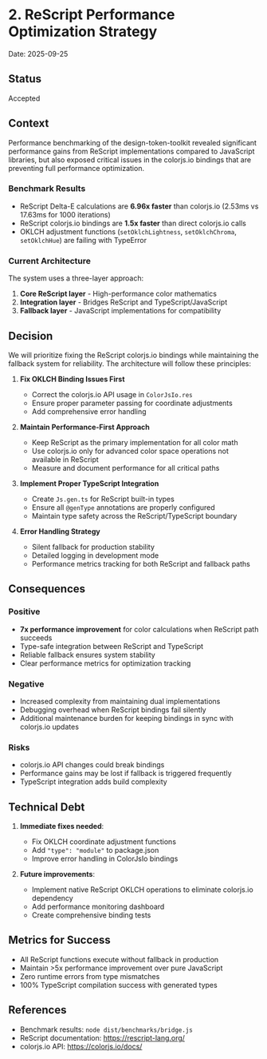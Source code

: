 # 2. ReScript Performance Optimization Strategy

Date: 2025-09-25

## Status

Accepted

## Context

Performance benchmarking of the design-token-toolkit revealed significant performance gains from ReScript implementations compared to JavaScript libraries, but also exposed critical issues in the colorjs.io bindings that are preventing full performance optimization.

### Benchmark Results
- ReScript Delta-E calculations are **6.96x faster** than colorjs.io (2.53ms vs 17.63ms for 1000 iterations)
- ReScript colorjs.io bindings are **1.5x faster** than direct colorjs.io calls
- OKLCH adjustment functions (`setOklchLightness`, `setOklchChroma`, `setOklchHue`) are failing with TypeError

### Current Architecture
The system uses a three-layer approach:
1. **Core ReScript layer** - High-performance color mathematics
2. **Integration layer** - Bridges ReScript and TypeScript/JavaScript
3. **Fallback layer** - JavaScript implementations for compatibility

## Decision

We will prioritize fixing the ReScript colorjs.io bindings while maintaining the fallback system for reliability. The architecture will follow these principles:

1. **Fix OKLCH Binding Issues First**
   - Correct the colorjs.io API usage in `ColorJsIo.res`
   - Ensure proper parameter passing for coordinate adjustments
   - Add comprehensive error handling

2. **Maintain Performance-First Approach**
   - Keep ReScript as the primary implementation for all color math
   - Use colorjs.io only for advanced color space operations not available in ReScript
   - Measure and document performance for all critical paths

3. **Implement Proper TypeScript Integration**
   - Create `Js.gen.ts` for ReScript built-in types
   - Ensure all `@genType` annotations are properly configured
   - Maintain type safety across the ReScript/TypeScript boundary

4. **Error Handling Strategy**
   - Silent fallback for production stability
   - Detailed logging in development mode
   - Performance metrics tracking for both ReScript and fallback paths

## Consequences

### Positive
- **7x performance improvement** for color calculations when ReScript path succeeds
- Type-safe integration between ReScript and TypeScript
- Reliable fallback ensures system stability
- Clear performance metrics for optimization tracking

### Negative
- Increased complexity from maintaining dual implementations
- Debugging overhead when ReScript bindings fail silently
- Additional maintenance burden for keeping bindings in sync with colorjs.io updates

### Risks
- colorjs.io API changes could break bindings
- Performance gains may be lost if fallback is triggered frequently
- TypeScript integration adds build complexity

## Technical Debt

1. **Immediate fixes needed**:
   - Fix OKLCH coordinate adjustment functions
   - Add `"type": "module"` to package.json
   - Improve error handling in ColorJsIo bindings

2. **Future improvements**:
   - Implement native ReScript OKLCH operations to eliminate colorjs.io dependency
   - Add performance monitoring dashboard
   - Create comprehensive binding tests

## Metrics for Success

- All ReScript functions execute without fallback in production
- Maintain >5x performance improvement over pure JavaScript
- Zero runtime errors from type mismatches
- 100% TypeScript compilation success with generated types

## References

- Benchmark results: `node dist/benchmarks/bridge.js`
- ReScript documentation: https://rescript-lang.org/
- colorjs.io API: https://colorjs.io/docs/
